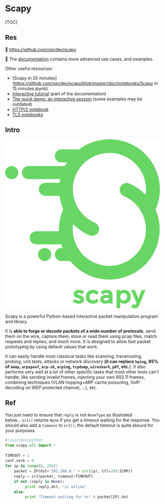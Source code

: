 # Scapy

[TOC]



## Res
🚧 https://github.com/secdev/scapy

📂 The [documentation](https://scapy.readthedocs.io/en/latest/) contains more advanced use cases, and examples.

Other useful resources:
- [Scapy in 20 minutes](https://github.com/secdev/scapy/blob/master/doc/notebooks/Scapy in 15 minutes.ipynb)
- [Interactive tutorial](https://scapy.readthedocs.io/en/latest/usage.html#interactive-tutorial) (part of the documentation)
- [The quick demo: an interactive session](https://scapy.readthedocs.io/en/latest/introduction.html#quick-demo) (some examples may be outdated)
- [HTTP/2 notebook](https://github.com/secdev/scapy/blob/master/doc/notebooks/HTTP_2_Tuto.ipynb)
- [TLS notebooks](https://github.com/secdev/scapy/blob/master/doc/notebooks/tls)



## Intro
![|150](../../../../../../../Assets/Pics/scapy_logo.png)


Scapy is a powerful Python-based interactive packet manipulation program and library.

It is **able to forge or decode packets of a wide number of protocols**, send them on the wire, capture them, store or read them using pcap files, match requests and replies, and much more. It is designed to allow fast packet prototyping by using default values that work.

It can easily handle most classical tasks like scanning, tracerouting, probing, unit tests, attacks or network discovery **(it can replace `hping`, 85% of `nmap`, `arpspoof`, `arp-sk`, `arping`, `tcpdump`, `wireshark`, `p0f`, etc.**). It also performs very well at a lot of other specific tasks that most other tools can't handle, like sending invalid frames, injecting your own 802.11 frames, combining techniques (VLAN hopping+ARP cache poisoning, VoIP decoding on WEP protected channel, ...), etc.



## Ref
[Ping an IP range with scapy | stackoverflow]: https://stackoverflow.com/questions/7541056/pinging-an-ip-range-with-scapy

You just need to ensure that `reply` is not `NoneType` as illustrated below... `sr1()` returns `None` if you get a timeout waiting for the response. You should also add a `timeout` to `sr1()`, the default timeout is quite absurd for your purposes.

```python
#!/usr/bin/python
from scapy.all import *

TIMEOUT = 2
conf.verb = 0
for ip in range(0, 256):
    packet = IP(dst="192.168.0." + str(ip), ttl=20)/ICMP()
    reply = sr1(packet, timeout=TIMEOUT)
    if not (reply is None):
         print reply.dst, "is online"
    else:
         print "Timeout waiting for %s" % packet[IP].dst
```

